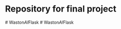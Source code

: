 # Repository for final project
#   W a s t o n _ A I _ F l a s k  
 #   W a s t o n _ A I _ F l a s k  
 